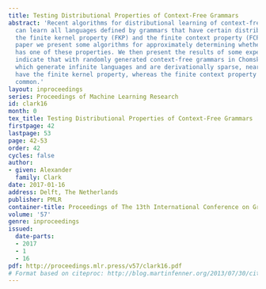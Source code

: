 ```yaml
---
title: Testing Distributional Properties of Context-Free Grammars
abstract: 'Recent algorithms for distributional learning of context-free grammars
  can learn all languages defined by grammars that have certain distributional properties:
  the finite kernel property (FKP) and the finite context property (FCP). In this
  paper we present some algorithms for approximately determining whether a given grammar
  has one of these properties. We then present the results of some experiments that
  indicate that with randomly generated context-free grammars in Chomsky normal form,
  which generate infinite languages and are derivationally sparse, nearly all grammars
  have the finite kernel property, whereas the finite context property is much less
  common.'
layout: inproceedings
series: Proceedings of Machine Learning Research
id: clark16
month: 0
tex_title: Testing Distributional Properties of Context-Free Grammars
firstpage: 42
lastpage: 53
page: 42-53
order: 42
cycles: false
author:
- given: Alexander
  family: Clark
date: 2017-01-16
address: Delft, The Netherlands
publisher: PMLR
container-title: Proceedings of The 13th International Conference on Grammatical Inference
volume: '57'
genre: inproceedings
issued:
  date-parts:
  - 2017
  - 1
  - 16
pdf: http://proceedings.mlr.press/v57/clark16.pdf
# Format based on citeproc: http://blog.martinfenner.org/2013/07/30/citeproc-yaml-for-bibliographies/
---
```

